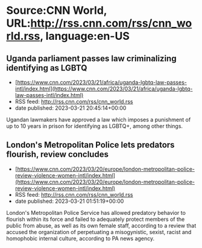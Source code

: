 # Source:CNN World, URL:http://rss.cnn.com/rss/cnn_world.rss, language:en-US

## Uganda parliament passes law criminalizing identifying as LGBTQ
 - [https://www.cnn.com/2023/03/21/africa/uganda-lgbtq-law-passes-intl/index.html](https://www.cnn.com/2023/03/21/africa/uganda-lgbtq-law-passes-intl/index.html)
 - RSS feed: http://rss.cnn.com/rss/cnn_world.rss
 - date published: 2023-03-21 20:45:14+00:00

Ugandan lawmakers have approved a law which imposes a punishment of up to 10 years in prison for identifying as LGBTQ+, among other things.

## London's Metropolitan Police lets predators flourish, review concludes
 - [https://www.cnn.com/2023/03/20/europe/london-metropolitan-police-review-violence-women-intl/index.html](https://www.cnn.com/2023/03/20/europe/london-metropolitan-police-review-violence-women-intl/index.html)
 - RSS feed: http://rss.cnn.com/rss/cnn_world.rss
 - date published: 2023-03-21 01:51:19+00:00

London's Metropolitan Police Service has allowed predatory behavior to flourish within its force and failed to adequately protect members of the public from abuse, as well as its own female staff, according to a review that accused the organization of perpetuating a misogynistic, sexist, racist and homophobic internal culture, according to PA news agency.

